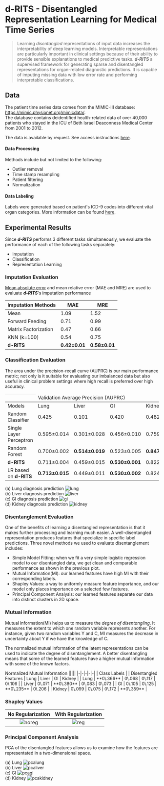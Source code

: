 # d-RITS - Disentangled Representation Learning for Medical Time Series

> Learning *disentangled* representations of input data increases the interpretability 
> of deep learning models. Interpretable representations are particularly important in 
> clinical settings because of their ability to provide sensible explanations to medical 
> predictive tasks. ***d-RITS*** a supervised framework for generating sparse and
> disentangled representations for organ-related diagnostic predictions. It is capable
> of imputing missing data with low error rate and performing interpretable classifications.

## Data

The patient time series data comes from the MIMIC-III database: https://mimic.physionet.org/mimicdata/.  
The database contains deidentified health-related data of over 40,000 patients who stayed in the ICU of Beth Israel Deaconness Medical Center from 2001 to 2012.  

The data is available by request. See access instructions [here](https://mimic.physionet.org/gettingstarted/access/).  

#### Data Processing

Methods include but not limited to the following: 

* Outlier removal
* Time stamp resampling
* Patient filtering
* Normalization

#### Data Labeling

Labels were generated based on patient's ICD-9 codes into different vital organ categories. More information can be found [here](https://en.wikipedia.org/wiki/List_of_ICD-9_codes).

## Experimental Results

Since ***d-RITS*** performs 3 different tasks simultaneously, we evaluate the performance of each of the following tasks separately:  
* Imputation
* Classification
* Representation Learning

### Imputation Evaluation

[Mean absolute error](https://en.wikipedia.org/wiki/Mean_absolute_error) and mean relative error (MAE and MRE) are used to evaluate ***d-RITS***'s imputation performance

| Imputation Methods          | MAE                          | MRE                          |
|-----------------------------|------------------------------|------------------------------|
| Mean                        | 1\.09                        | 1\.52                        |
| Forward Feeding             | 0\.71                        | 0\.99                        |
| Matrix Factorization        | 0\.47                        | 0\.66                        |
| KNN \(k=100\)               | 0\.54                        | 0\.75                        |
| **d-RITS**                  | **0\.42±0\.01**              | **0\.58±0\.01**              |


### Classification Evaluation

The area under the precision-recall curve (AUPRC) is our main performance metric; not only is it suitable for evaluating our imbalanced data but also useful in clinical problem settings where high recall is preferred over high accuracy. 

|  <td colspan=4>Validation Average Precision (AUPRC) ||||| 
|-|-|-|-|-
| Models                   | Lung              | Liver             | GI                | Kidney            |
| Random Classifier        | 0\.425            | 0\.101            | 0\.420            | 0\.482            |
| Single Layer Perceptron  | 0\.595±0\.014     | 0\.301±0\.028     | 0\.456±0\.010     | 0\.759±0\.011     |
| Random Forest            | 0\.700±0\.002     | **0\.514±0\.019** | 0\.523±0\.005     | **0\.847±0\.007** |
| **d-RITS**               | 0\.711±0\.004     | 0\.459±0\.015     | **0\.530±0\.001** | 0\.822±0\.033     |
| LR based on **d-RITS**   | **0\.713±0\.015** | 0\.449±0\.011     | **0\.530±0\.002** | 0\.824±0\.029     |
  
    
(a) Lung diagnosis prediction
![lung](https://github.com/amarisch/d-RITS/blob/main/images/prc/run_prc_plot_Lung_0.png)  
(b) Liver diagnosis prediction
![liver](https://github.com/amarisch/d-RITS/blob/main/images/prc/run_prc_plot_Liver_0.png)  
(c) GI diagnosis prediction
![gi](https://github.com/amarisch/d-RITS/blob/main/images/prc/run_prc_plot_GI_0.png)  
(d) Kidney diagnosis prediction
![kidney](https://github.com/amarisch/d-RITS/blob/main/images/prc/run_prc_plot_Kidney_0.png)  
  
### Disentanglement Evaluation

One of the benefits of learning a disentangled representation is that it makes further processing and learning much easier. A well-disentangled representation produces features that specialize in specific label predictions. Three novel methods we used to evaluate disentanglement includes:
* Simple Model Fitting: when we fit a very simple logistic regression model to our disentangled data, we get clean and comparable performance as shown in the previous plot.
* Mutual Information(MI): our learned features have high MI with their corresponding labels.
* Shapley Values: a way to uniformly measure feature importance, and our model only places importance on a selected few features.
* Principal Component Analysis: our learned features separate our data into distinct clusters in 2D space.

### Mutual Information
Mutual information(MI) helps us to measure the *degree of disentangling*. It measures the extent to which one random variable represents another. For instance, given two random variables Y and C, MI measures the decrease in uncertainty about Y if we have the knowledge of C.
  
The normalized mutual information of the latent representations can be used to indicate the degree of disentanglement. A better disentangling means that some of the learned features have a higher mutual information with some of the known factors.

<td colspan=5>Normalized Mutual Information |||||
|-|-|-|-|-|
| <td colspan=4>Class Labels |
| Disentangled Features  | Lung       | Liver           | GI                 | Kidney             |
|  Lung     | **0\.366** | 0\.068          | 0\.117             | 0\.106             |
|  Liver    | 0\.071     | **0\.380**      | 0\.083             | 0\.073             |
|  GI       | 0\.105     | 0\.125          | **0\.235**         | 0\.206             |
|  Kidney   | 0\.099     | 0\.075          | 0\.172             | **0\.359**         |


### Shapley Values
  
No Regularization          |  With Regularization
:-------------------------:|:-------------------------:
![noreg](https://github.com/amarisch/d-RITS/blob/main/images/shap/shap_noreg.png)  |  ![reg](https://github.com/amarisch/d-RITS/blob/main/images/shap/shap_elas.png)


### Principal Component Analysis

PCA of the disentangled features allows us to examine how the features are representated in a two-dimensional space.

(a) Lung
![pcalung](https://github.com/amarisch/d-RITS/blob/main/images/pca/pca_run3_Lung.png)  
(b) Liver
![pcaliver](https://github.com/amarisch/d-RITS/blob/main/images/pca/pca_run3_Liver.png)  
(c) GI
![pcagi](https://github.com/amarisch/d-RITS/blob/main/images/pca/pca_run3_GI.png)  
(d) Kidney
![pcakidney](https://github.com/amarisch/d-RITS/blob/main/images/pca/pca_run3_Kidney.png)  